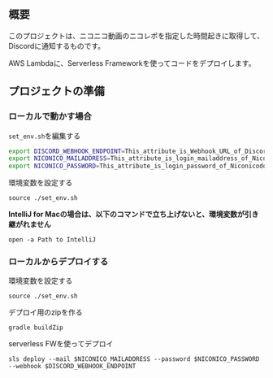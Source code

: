 ## 概要

このプロジェクトは、ニコニコ動画のニコレポを指定した時間起きに取得して、Discordに通知するものです。

AWS Lambdaに、Serverless Frameworkを使ってコードをデプロイします。


## プロジェクトの準備
### ローカルで動かす場合

`set_env.sh`を編集する
```sh
export DISCORD_WEBHOOK_ENDPOINT=This_attribute_is_Webhook_URL_of_Discord
export NICONICO_MAILADDRESS=This_attribute_is_login_mailaddress_of_Niconicodouga
export NICONICO_PASSWORD=This_attribute_is_login_password_of_Niconicodouga
```

環境変数を設定する

`source ./set_env.sh`

**IntelliJ for Macの場合は、以下のコマンドで立ち上げないと、環境変数が引き継がれません**

`open -a Path to IntelliJ`

### ローカルからデプロイする

環境変数を設定する

`source ./set_env.sh`

デプロイ用のzipを作る

`gradle buildZip`

serverless FWを使ってデプロイ

`sls deploy --mail $NICONICO_MAILADDRESS --password $NICONICO_PASSWORD  --webhook $DISCORD_WEBHOOK_ENDPOINT`
